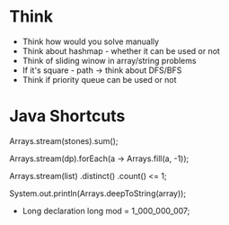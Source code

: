 # Think
- Think how would you solve manually
- Think about hashmap - whether it can be used or not
- Think of sliding winow in array/string problems
- If it's square - path -> think about DFS/BFS
- Think if priority queue can be used or not

# Java Shortcuts

Arrays.stream(stones).sum();

Arrays.stream(dp).forEach(a -> Arrays.fill(a, -1));

Arrays.stream(list)
            .distinct()
            .count() <= 1;
            
System.out.println(Arrays.deepToString(array));

* Long declaration 
 long mod = 1_000_000_007;

      
      
